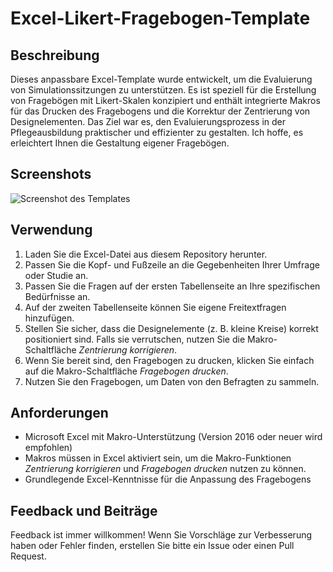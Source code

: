 # Excel-Likert-Fragebogen-Template

## Beschreibung
Dieses anpassbare Excel-Template wurde entwickelt, um die Evaluierung von Simulationssitzungen zu unterstützen. Es ist speziell für die Erstellung von Fragebögen mit Likert-Skalen konzipiert und enthält integrierte Makros für das Drucken des Fragebogens und die Korrektur der Zentrierung von Designelementen. Das Ziel war es, den Evaluierungsprozess in der Pflegeausbildung praktischer und effizienter zu gestalten. Ich hoffe, es erleichtert Ihnen die Gestaltung eigener Fragebögen.

## Screenshots
![Screenshot des Templates](link-zum-bild.jpg)

## Verwendung
1. Laden Sie die Excel-Datei aus diesem Repository herunter.
2. Passen Sie die Kopf- und Fußzeile an die Gegebenheiten Ihrer Umfrage oder Studie an.
3. Passen Sie die Fragen auf der ersten Tabellenseite an Ihre spezifischen Bedürfnisse an.
4. Auf der zweiten Tabellenseite können Sie eigene Freitextfragen hinzufügen.
5. Stellen Sie sicher, dass die Designelemente (z. B. kleine Kreise) korrekt positioniert sind. Falls sie verrutschen, nutzen Sie die Makro-Schaltfläche *Zentrierung korrigieren*.
7. Wenn Sie bereit sind, den Fragebogen zu drucken, klicken Sie einfach auf die Makro-Schaltfläche *Fragebogen drucken*.
8. Nutzen Sie den Fragebogen, um Daten von den Befragten zu sammeln.

## Anforderungen
- Microsoft Excel mit Makro-Unterstützung (Version 2016 oder neuer wird empfohlen)
- Makros müssen in Excel aktiviert sein, um die Makro-Funktionen *Zentrierung korrigieren* und *Fragebogen drucken* nutzen zu können.
- Grundlegende Excel-Kenntnisse für die Anpassung des Fragebogens

## Feedback und Beiträge
Feedback ist immer willkommen! Wenn Sie Vorschläge zur Verbesserung haben oder Fehler finden, erstellen Sie bitte ein Issue oder einen Pull Request.
